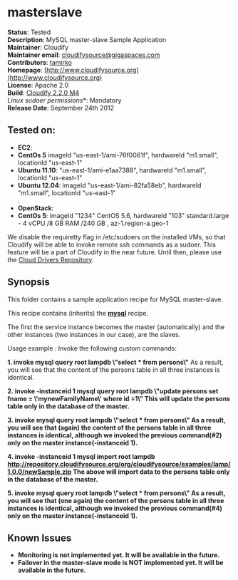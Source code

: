 # masterslave 

**Status**: Tested  
**Description**: MySQL master-slave Sample Application  
**Maintainer**:       Cloudify  
**Maintainer email**: cloudifysource@gigaspaces.com  
**Contributors**:  [tamirko](https://github.com/tamirko)  
**Homepage**:   [http://www.cloudifysource.org](http://www.cloudifysource.org)  
**License**:      Apache 2.0   
**Build**:  [Cloudify 2.2.0 M4](http://repository.cloudifysource.org/org/cloudifysource/2.2.0/gigaspaces-cloudify-2.2.0-m4-b2493-77.zip)   
**Linux* sudoer permissions**:	Mandatory     
**Release Date**: September 24th 2012  


Tested on:
--------

* <strong>EC2</strong>: 
 * <strong>CentOs 5</strong> imageId "us-east-1/ami-76f0061f", hardwareId "m1.small", locationId "us-east-1"  
 * <strong>Ubuntu 11.10</strong>: "us-east-1/ami-e1aa7388", hardwareId "m1.small", locationId "us-east-1"  
 * <strong>Ubuntu 12.04</strong>: imageId "us-east-1/ami-82fa58eb", hardwareId "m1.small", locationId "us-east-1"  
.
* <strong>OpenStack</strong>:  
 * <strong>CentOs 5</strong>: imageId "1234" CentOS 5.6, hardwareId "103" standard.large - 4 vCPU /8 GB RAM /240 GB , az-1.region-a.geo-1 

We disable the requiretty flag in /etc/sudoers on the installed VMs, so that Cloudify will be able to invoke remote ssh commands as a sudoer. This feature will be a part of Cloudify in the near future.
Until then, please use the [Cloud Drivers Repository](https://github.com/CloudifySource/cloudify-cloud-drivers). 


Synopsis
--------

This folder contains a sample application recipe for MySQL master-slave.

This recipe contains (inherits) the **[mysql](../../services/mysql/README.md)** recipe.

The first the service instance becomes the master (automatically) and the other instances (two instances in our case), are the slaves.

Usage example : 
 Invoke the following custom commands:
 
 <strong>1. invoke mysql query root lampdb \\\"select * from persons\\\"</strong>
   As a result, you will see that the content of the persons table in all three instances is identical.
 
 <strong>2. invoke -instanceid 1 mysql query root lampdb \\\"update persons set fname = \\\'mynewFamilyName\\\' where id =1\\\"
   This will update the persons table only in the database of the master.
   
 <strong>3. invoke mysql query root lampdb \\\"select * from persons\\\"</strong>
   As a result, you will see that (again) the content of the persons table in all three instances is identical, 
   although we invoked the previous command(#2) only on the master instance(-instanceid 1).
 
 <strong>4. invoke -instanceid 1 mysql import root lampdb http://repository.cloudifysource.org/org/cloudifysource/examples/lamp/1.0.0/newSample.zip
   The above will import data to the persons table only in the database of the master. 
 
 <strong>5. invoke mysql query root lampdb \\\"select * from persons\\\"</strong>
   As a result, you will see that (one again) the content of the persons table in all three instances is identical, 
   although we invoked the previous command(#4) only on the master instance(-instanceid 1).

 
## Known Issues

 * Monitoring is not implemented yet. It will be available in the future.  
 * Failover in the master-slave mode is NOT implemented yet. It will be available in the future.  
 


